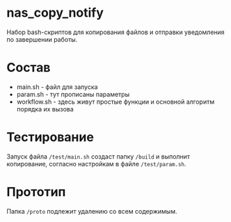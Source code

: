 # nas_copy_notify

Набор  bash-скриптов для копирования файлов и отправки уведомления по завершении работы.

# Состав

- main.sh - файл для запуска
- param.sh - тут прописаны параметры
- workflow.sh - здесь живут простые функции и основной алгоритм порядка их вызова

# Тестирование

Запуск файла ```/test/main.sh``` создаст папку ```/build``` и выполнит копирование, согласно настройкам в файле ```/test/param.sh```.

# Прототип

Папка ```/proto``` подлежит удалению со всем содержимым.
